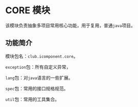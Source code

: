 # CORE 模块

该模块负责抽象多项目常用核心功能，用于复用，普通`java`项目。

## 功能简介

模块包名：`club.icomponent.core`。

`exception`包：所有自定义异常，

`lang`包：对`java`语言的一些扩展。

`spec`包：常用的接口规格规范。

`util`包：常用的工具集合。